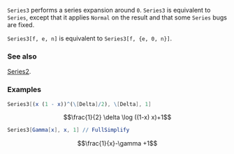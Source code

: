 `Series3` performs a series expansion around `0`. `Series3` is equivalent to `Series`, except that it applies `Normal` on the result and that some `Series` bugs are fixed.

`Series3[f, e, n]` is equivalent to  `Series3[f, {e, 0, n}]`.

### See also

[Series2](Series2).

### Examples

```mathematica
Series3[(x (1 - x))^(\[Delta]/2), \[Delta], 1]
```

$$\frac{1}{2} \delta  \log ((1-x) x)+1$$

```mathematica
Series3[Gamma[x], x, 1] // FullSimplify
```

$$\frac{1}{x}-\gamma +1$$